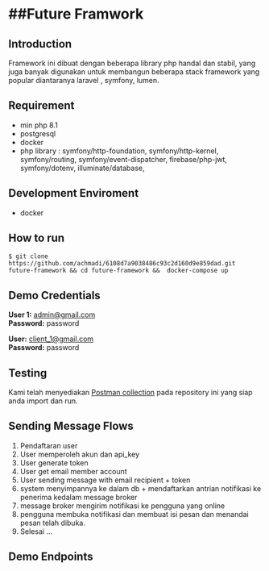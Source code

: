 # ##Future Framwork

## Introduction
Framework ini dibuat dengan beberapa library php handal dan stabil,  yang juga banyak digunakan untuk membangun beberapa stack framework yang popular diantaranya laravel , symfony, lumen.

## Requirement 
- min php 8.1
- postgresql
- docker
- php library : symfony/http-foundation, symfony/http-kernel, symfony/routing, symfony/event-dispatcher, firebase/php-jwt, symfony/dotenv, illuminate/database,

## Development Enviroment 
- docker 

## How to run

```
$ git clone https://github.com/achmadi/6108d7a9038486c93c2d160d9e859dad.git future-framework && cd future-framework &&  docker-compose up 
```
## Demo Credentials

**User 1:** admin@gmail.com  
**Password:** password

**User:** client_1@gmail.com  
**Password:** password

## Testing 

Kami telah menyediakan  [Postman collection](https://github.com/achmadi/6108d7a9038486c93c2d160d9e859dad/blob/master/future-framework.postman_collection.json) pada repository ini yang siap anda import dan run.

## Sending Message Flows 

1. Pendaftaran user 
2. User memperoleh akun dan api_key
3. User generate token
4. User get email member account
5. User sending message with email recipient + token 
6. system  menyimpannya ke dalam db + mendaftarkan antrian notifikasi ke penerima kedalam message broker 
7. message broker mengirim notifikasi ke pengguna yang online 
8. pengguna membuka notifikasi dan membuat isi pesan dan menandai pesan telah dibuka. 
9. Selesai ...

## Demo Endpoints 